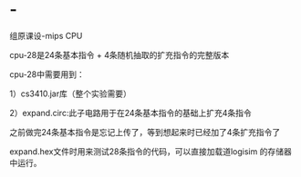 # -
组原课设-mips CPU 

cpu-28是24条基本指令 + 4条随机抽取的扩充指令的完整版本

cpu-28中需要用到：

1）cs3410.jar库（整个实验需要）

2）expand.circ:此子电路用于在24条基本指令的基础上扩充4条指令

之前做完24条基本指令是忘记上传了，等到想起来时已经加了4条扩充指令了

expand.hex文件时用来测试28条指令的代码，可以直接加载道logisim 的存储器中运行。
